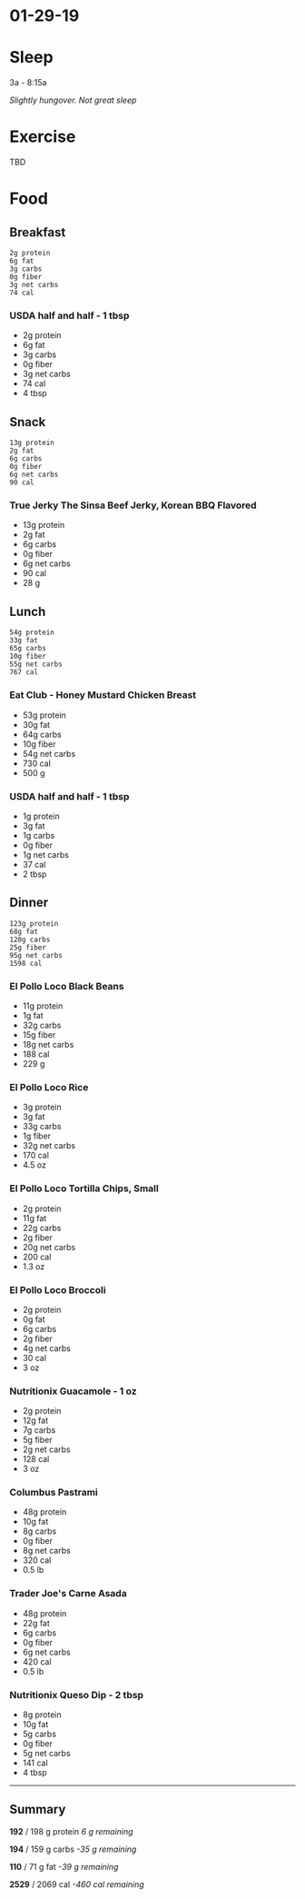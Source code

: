 # 01-29-19

# Sleep

3a - 8:15a

_Slightly hungover. Not great sleep_

# Exercise

TBD

# Food

## Breakfast
    2g protein
    6g fat
    3g carbs
    0g fiber
    3g net carbs
    74 cal
### USDA half and half - 1 tbsp
- 2g protein
- 6g fat
- 3g carbs
- 0g fiber
- 3g net carbs
- 74 cal
- 4 tbsp
##  Snack
    13g protein
    2g fat
    6g carbs
    0g fiber
    6g net carbs
    90 cal
### True Jerky The Sinsa Beef Jerky, Korean BBQ Flavored
- 13g protein
- 2g fat
- 6g carbs
- 0g fiber
- 6g net carbs
- 90 cal
- 28 g
## Lunch
    54g protein
    33g fat
    65g carbs
    10g fiber
    55g net carbs
    767 cal
### Eat Club - Honey Mustard Chicken Breast
- 53g protein
- 30g fat
- 64g carbs
- 10g fiber
- 54g net carbs
- 730 cal
- 500 g
### USDA half and half - 1 tbsp
- 1g protein
- 3g fat
- 1g carbs
- 0g fiber
- 1g net carbs
- 37 cal
- 2 tbsp
## Dinner
    123g protein
    68g fat
    120g carbs
    25g fiber
    95g net carbs
    1598 cal
### El Pollo Loco Black Beans
- 11g protein
- 1g fat
- 32g carbs
- 15g fiber
- 18g net carbs
- 188 cal
- 229 g
### El Pollo Loco Rice
- 3g protein
- 3g fat
- 33g carbs
- 1g fiber
- 32g net carbs
- 170 cal
- 4.5 oz
### El Pollo Loco Tortilla Chips, Small
- 2g protein
- 11g fat
- 22g carbs
- 2g fiber
- 20g net carbs
- 200 cal
- 1.3 oz
### El Pollo Loco Broccoli
- 2g protein
- 0g fat
- 6g carbs
- 2g fiber
- 4g net carbs
- 30 cal
- 3 oz
### Nutritionix Guacamole - 1 oz
- 2g protein
- 12g fat
- 7g carbs
- 5g fiber
- 2g net carbs
- 128 cal
- 3 oz
### Columbus Pastrami
- 48g protein
- 10g fat
- 8g carbs
- 0g fiber
- 8g net carbs
- 320 cal
- 0.5 lb
### Trader Joe's Carne Asada
- 48g protein
- 22g fat
- 6g carbs
- 0g fiber
- 6g net carbs
- 420 cal
- 0.5 lb
### Nutritionix Queso Dip - 2 tbsp
- 8g protein
- 10g fat
- 5g carbs
- 0g fiber
- 5g net carbs
- 141 cal
- 4 tbsp


---

## Summary

**192** / 198 g protein _6 g remaining_

**194** / 159 g carbs _-35 g remaining_

**110** / 71 g fat _-39 g remaining_

**2529** / 2069 cal _-460 cal remaining_
